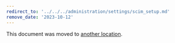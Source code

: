 ```yaml
---
redirect_to: '../../../administration/settings/scim_setup.md'
remove_date: '2023-10-12'
---
```


This document was moved to [another location](../../../administration/settings/scim_setup.md).

<!-- This redirect file can be deleted after <2023-10-12>. -->
<!-- Redirects that point to other docs in the same project expire in three months. -->
<!-- Redirects that point to docs in a different project or site (for example, link is not relative and starts with `https:`) expire in one year. -->
<!-- Before deletion, see: https://docs.gitlab.com/ee/development/documentation/redirects.html -->
